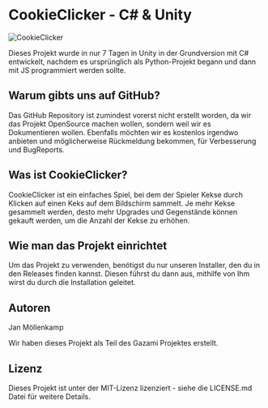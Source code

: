 # CookieClicker - C# & Unity

![CookieClicker](https://i.ibb.co/d5cHBZQ/24-AB988-C-EE21-42-CB-B79-D-001-FADE77904.png)

Dieses Projekt wurde in nur 7 Tagen in Unity in der Grundversion mit C# entwickelt, nachdem es ursprünglich als Python-Projekt begann und dann mit JS programmiert werden sollte.

## Warum gibts uns auf GitHub?

Das GitHub Repository ist zumindest vorerst nicht erstellt worden, da wir das Projekt OpenSource machen wollen, sondern weil wir es Dokumentieren wollen. Ebenfalls möchten wir es kostenlos irgendwo anbieten und möglicherweise Rückmeldung bekommen, für Verbesserung und BugReports.
## Was ist CookieClicker?

CookieClicker ist ein einfaches Spiel, bei dem der Spieler Kekse durch Klicken auf einen Keks auf dem Bildschirm sammelt. Je mehr Kekse gesammelt werden, desto mehr Upgrades und Gegenstände können gekauft werden, um die Anzahl der Kekse zu erhöhen.


## Wie man das Projekt einrichtet

Um das Projekt zu verwenden, benötigst du nur unseren Installer, den du in den Releases finden kannst. Diesen führst du dann aus, mithilfe von Ihm wirst du durch die Installation geleitet.

## Autoren

Jan Möllenkamp

Wir haben dieses Projekt als Teil des Gazami Projektes erstellt.

## Lizenz

Dieses Projekt ist unter der MIT-Lizenz lizenziert - siehe die LICENSE.md Datei für weitere Details.
